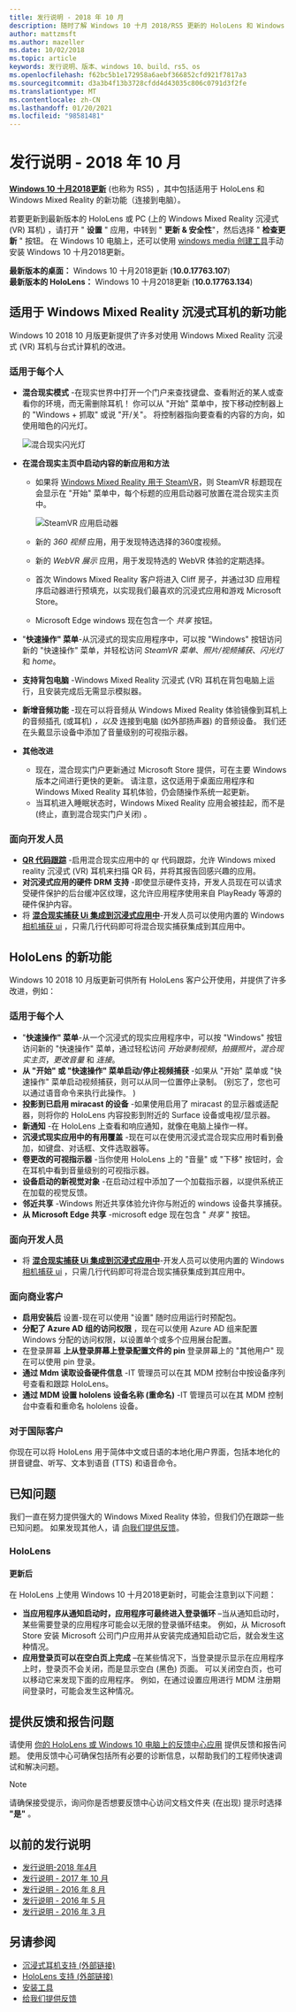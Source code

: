 ```yaml
---
title: 发行说明 - 2018 年 10 月
description: 随时了解 Windows 10 十月 2018/RS5 更新的 HoloLens 和 Windows Mixed Reality 发行说明。
author: mattzmsft
ms.author: mazeller
ms.date: 10/02/2018
ms.topic: article
keywords: 发行说明、版本、windows 10、build、rs5、os
ms.openlocfilehash: f62bc5b1e172958a6aebf366852cfd921f7817a3
ms.sourcegitcommit: d3a3b4f13b3728cfdd4d43035c806c0791d3f2fe
ms.translationtype: MT
ms.contentlocale: zh-CN
ms.lasthandoff: 01/20/2021
ms.locfileid: "98581481"
---
```

# <a name="release-notes---october-2018"></a>发行说明 - 2018 年 10 月

**[Windows 10 十月2018更新](https://blogs.windows.com/windowsexperience/2018/10/02/find-out-whats-new-in-windows-and-office-in-october/)** (也称为 RS5) ，其中包括适用于 HoloLens 和 Windows Mixed Reality 的新功能（连接到电脑）。 

若要更新到最新版本的 HoloLens 或 PC (上的 Windows Mixed Reality 沉浸式 (VR) 耳机) ，请打开 " **设置** " 应用，中转到 " **更新 & 安全性**"，然后选择 " **检查更新** " 按钮。 在 Windows 10 电脑上，还可以使用 [windows media 创建工具](https://www.microsoft.com/software-download/windows10)手动安装 Windows 10 十月2018更新。

**最新版本的桌面：** Windows 10 十月2018更新 (**10.0.17763.107**) <br>
**最新版本的 HoloLens：** Windows 10 十月2018更新 (**10.0.17763.134**) <br>

## <a name="new-features-for-windows-mixed-reality-immersive-headsets"></a>适用于 Windows Mixed Reality 沉浸式耳机的新功能

Windows 10 2018 10 月版更新提供了许多对使用 Windows Mixed Reality 沉浸式 (VR) 耳机与台式计算机的改进。

### <a name="for-everyone"></a>适用于每个人

* **混合现实模式** -在现实世界中打开一个门户来查找键盘、查看附近的某人或查看你的环境，而无需删除耳机！ 你可以从 "开始" 菜单中，按下移动控制器上的 "Windows + 抓取" 或说 "开/关"。 将控制器指向要查看的内容的方向，如使用暗色的闪光灯。

    ![混合现实闪光灯](images/mr-flashlight.png)

* **在混合现实主页中启动内容的新应用和方法**
    * 如果将 [Windows Mixed Reality 用于 SteamVR](./using-steamvr-with-windows-mixed-reality.md)，则 SteamVR 标题现在会显示在 "开始" 菜单中，每个标题的应用启动器可放置在混合现实主页中。
    
        ![SteamVR 应用启动器](images/steamvr-launchers.png)
        
    * 新的 *360 视频* 应用，用于发现特选选择的360度视频。
    * 新的 *WebVR 展示* 应用，用于发现特选的 WebVR 体验的定期选择。
    * 首次 Windows Mixed Reality 客户将进入 Cliff 房子，并通过3D 应用程序启动器进行预填充，以实现我们最喜欢的沉浸式应用和游戏 Microsoft Store。
    * Microsoft Edge windows 现在包含一个 *共享* 按钮。
* "**快速操作" 菜单**-从沉浸式的现实应用程序中，可以按 "Windows" 按钮访问新的 "快速操作" 菜单，并轻松访问 *SteamVR 菜单*、*照片/视频捕获*、*闪光灯* 和 *home*。
* **支持背包电脑** -Windows Mixed Reality 沉浸式 (VR) 耳机在背包电脑上运行，且安装完成后无需显示模拟器。
* **新增音频功能** -现在可以将音频从 Windows Mixed Reality 体验镜像到耳机上的音频插孔 (或耳机) *，以及* 连接到电脑 (如外部扬声器) 的音频设备。 我们还在头戴显示设备中添加了音量级别的可视指示器。
* **其他改进**
    * 现在，混合现实门户更新通过 Microsoft Store 提供，可在主要 Windows 版本之间进行更快的更新。 请注意，这仅适用于桌面应用程序和 Windows Mixed Reality 耳机体验，仍会随操作系统一起更新。 
    * 当耳机进入睡眠状态时，Windows Mixed Reality 应用会被挂起，而不是 (终止，直到混合现实门户关闭) 。
    
### <a name="for-developers"></a>面向开发人员

* **[QR 代码跟踪](/windows/mixed-reality/develop/platform-capabilities-and-apis/qr-code-tracking)** -启用混合现实应用中的 qr 代码跟踪，允许 Windows mixed reality 沉浸式 (VR) 耳机来扫描 QR 码，并将其报告回感兴趣的应用。
* **对沉浸式应用的硬件 DRM 支持** -即使显示硬件支持，开发人员现在可以请求受硬件保护的后台缓冲区纹理，这允许应用程序使用来自 PlayReady 等源的硬件保护内容。
* 将 **[混合现实捕获 Ui 集成到沉浸式应用中](/windows/mixed-reality/develop/platform-capabilities-and-apis/mixed-reality-capture-for-developers#integrating-mrc-functionality-from-within-your-app)**-开发人员可以使用内置的 Windows [相机捕获 ui](/windows/uwp/audio-video-camera/capture-photos-and-video-with-cameracaptureui) ，只需几行代码即可将混合现实捕获集成到其应用中。

## <a name="new-features-for-hololens"></a>HoloLens 的新功能

Windows 10 2018 10 月版更新可供所有 HoloLens 客户公开使用，并提供了许多改进，例如：

### <a name="for-everyone"></a>适用于每个人

* "**快速操作" 菜单**-从一个沉浸式的现实应用程序中，可以按 "Windows" 按钮访问新的 "快速操作" 菜单，通过轻松访问 *开始录制视频*，*拍摄照片*，*混合现实主页*，*更改音量* 和 *连接*。
* **从 "开始" 或 "快速操作" 菜单启动/停止视频捕获** -如果从 "开始" 菜单或 "快速操作" 菜单启动视频捕获，则可以从同一位置停止录制。  (别忘了，您也可以通过语音命令来执行此操作。 ) 
* **投影到已启用 miracast 的设备** -如果使用启用了 miracast 的显示器或适配器，则将你的 HoloLens 内容投影到附近的 Surface 设备或电视/显示器。
* **新通知** -在 HoloLens 上查看和响应通知，就像在电脑上操作一样。  
* **沉浸式现实应用中的有用覆盖** -现在可以在使用沉浸式混合现实应用时看到叠加，如键盘、对话框、文件选取器等。
* **卷更改的可视指示器** -当你使用 HoloLens 上的 "音量" 或 "下移" 按钮时，会在耳机中看到音量级别的可视指示器。
* **设备启动的新视觉对象** -在启动过程中添加了一个加载指示器，以提供系统正在加载的视觉反馈。
* **邻近共享** -Windows 附近共享体验允许你与附近的 windows 设备共享捕获。  
* **从 Microsoft Edge 共享** -microsoft edge 现在包含 " *共享* " 按钮。 

### <a name="for-developers"></a>面向开发人员

* 将 **[混合现实捕获 Ui 集成到沉浸式应用中](/windows/mixed-reality/develop/platform-capabilities-and-apis/mixed-reality-capture-for-developers#integrating-mrc-functionality-from-within-your-app)**-开发人员可以使用内置的 Windows [相机捕获 ui](/windows/uwp/audio-video-camera/capture-photos-and-video-with-cameracaptureui) ，只需几行代码即可将混合现实捕获集成到其应用中。

### <a name="for-commercial-customers"></a>面向商业客户

* **启用安装后** 设置-现在可以使用 "设置" 随时应用运行时预配包。
* **分配了 Azure AD 组的访问权限** ，现在可以使用 Azure AD 组来配置 Windows 分配的访问权限，以设置单个或多个应用展台配置。
* 在登录屏幕 **上从登录屏幕上登录配置文件的 pin** 登录屏幕上的 "其他用户" 现在可以使用 pin 登录。 
* **通过 Mdm 读取设备硬件信息** -IT 管理员可以在其 MDM 控制台中按设备序列号查看和跟踪 HoloLens。
* **通过 MDM 设置 hololens 设备名称 (重命名)** -IT 管理员可以在其 MDM 控制台中查看和重命名 hololens 设备。

### <a name="for-international-customers"></a>对于国际客户

你现在可以将 HoloLens 用于简体中文或日语的本地化用户界面，包括本地化的拼音键盘、听写、文本到语音 (TTS) 和语音命令。

## <a name="known-issues"></a>已知问题

我们一直在努力提供强大的 Windows Mixed Reality 体验，但我们仍在跟踪一些已知问题。 如果发现其他人，请 [向我们提供反馈](/windows/mixed-reality/give-us-feedback)。

### <a name="hololens"></a>HoloLens
 
#### <a name="after-update"></a>更新后
在 HoloLens 上使用 Windows 10 十月2018更新时，可能会注意到以下问题：
* **当应用程序从通知启动时，应用程序可最终进入登录循环** –当从通知启动时，某些需要登录的应用程序可能会以无限的登录循环结束。 例如，从 Microsoft Store 安装 Microsoft 公司门户应用并从安装完成通知启动它后，就会发生这种情况。
* **应用登录页可以在空白页上完成** –在某些情况下，当登录提示显示在应用程序上时，登录页不会关闭，而是显示空白 (黑色) 页面。 可以关闭空白页，也可以移动它来发现下面的应用程序。 例如，在通过设置应用进行 MDM 注册期间登录时，可能会发生这种情况。 

## <a name="provide-feedback-and-report-issues"></a>提供反馈和报告问题

请使用 [你的 HoloLens 或 Windows 10 电脑上的反馈中心应用](/windows/mixed-reality/give-us-feedback) 提供反馈和报告问题。 使用反馈中心可确保包括所有必要的诊断信息，以帮助我们的工程师快速调试和解决问题。

>[!NOTE]
>请确保接受提示，询问你是否想要反馈中心访问文档文件夹 (在出现) 提示时选择 **"是"** 。

## <a name="prior-release-notes"></a>以前的发行说明

* [发行说明-2018 年4月](release-notes-april-2018.md)
* [发行说明 - 2017 年 10 月](release-notes-october-2017.md)
* [发行说明 - 2016 年 8 月](release-notes-august-2016.md)
* [发行说明 - 2016 年 5 月](release-notes-may-2016.md)
* [发行说明 - 2016 年 3 月](release-notes-march-2016.md)

## <a name="see-also"></a>另请参阅
* [沉浸式耳机支持 (外部链接) ](./troubleshooting-windows-mixed-reality.md)
* [HoloLens 支持 (外部链接) ](https://support.microsoft.com/products/hololens)
* [安装工具](/windows/mixed-reality/develop/install-the-tools)
* [给我们提供反馈](/windows/mixed-reality/give-us-feedback)
